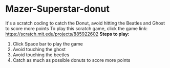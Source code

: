 # Mazer-Superstar-donut
It's a scratch coding to catch the Donut, avoid hitting the Beatles and Ghost to score more points 
To play this scratch game, click the game link: https://scratch.mit.edu/projects/885922602
**Steps to play:**
1. Click Space bar to play the game
2. Avoid touching the ghost
3. Avoid touching the beetles
4. Catch as much as possible donuts to score more points 
